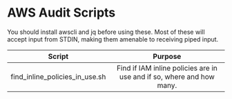 # AWS Audit Scripts

You should install awscli and jq before using these. Most of these will accept
input from STDIN, making them amenable to receiving piped input.

| Script        | Purpose       |
| ------------- |:-------------:|
| find_inline_policies_in_use.sh | Find if IAM inline policies are in use and if so, where and how many. |

